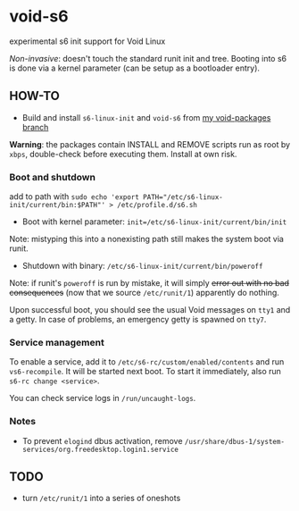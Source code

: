# void-s6
experimental s6 init support for Void Linux

*Non-invasive*: doesn't touch the standard runit init and tree.
Booting into s6 is done via a kernel parameter (can be setup as a bootloader
entry).

## HOW-TO

* Build and install `s6-linux-init` and `void-s6` from [my void-packages branch](https://github.com/st3r4g/void-packages/tree/void-s6)

**Warning**: the packages contain INSTALL and REMOVE scripts run as root by
`xbps`, double-check before executing them. Install at own risk.

### Boot and shutdown

add to path with `sudo echo 'export PATH="/etc/s6-linux-init/current/bin:$PATH"' > /etc/profile.d/s6.sh`

* Boot with kernel parameter: `init=/etc/s6-linux-init/current/bin/init`

Note: mistyping this into a nonexisting path still makes the system boot via
runit.

* Shutdown with binary: `/etc/s6-linux-init/current/bin/poweroff`

Note: if runit's `poweroff` is run by mistake, it will simply ~~error out with
no bad consequences~~ (now that we source `/etc/runit/1`) apparently do nothing.

Upon successful boot, you should see the usual Void messages on `tty1` and a
getty. In case of problems, an emergency getty is spawned on `tty7`.

### Service management

To enable a service, add it to `/etc/s6-rc/custom/enabled/contents` and run
`vs6-recompile`. It will be started next boot. To start it immediately, also
run `s6-rc change <service>`.

You can check service logs in `/run/uncaught-logs`.

### Notes

* To prevent `elogind` dbus activation, remove `/usr/share/dbus-1/system-services/org.freedesktop.login1.service`

## TODO

* turn `/etc/runit/1` into a series of oneshots
